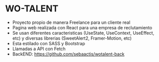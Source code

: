# WO-TALENT

- Proyecto propio de manera Freelance para un cliente real
- Pagina web realizada con React para una empresa de reclutamiento
- Se usan diferentes caracteristicas (UseState, UseContext, UseEffect, etc) y diversas librerias (SweetAlert2, Framer-Motion, etc)
- Esta estilado con SASS y Bootstrap
- Llamadas a API con Fetch
- BackEND: https://github.com/sebaactis/wotalent-back

